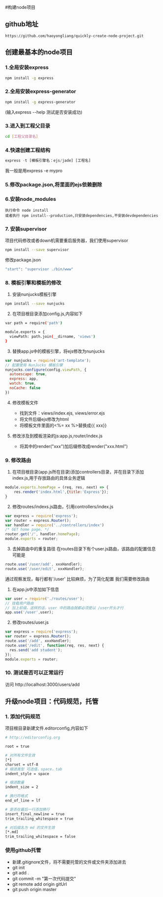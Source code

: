 #构建node项目

## github地址 
	https://github.com/haoyongliang/quickly-create-node-project.git

## 创建最基本的node项目

### 1.全局安装express

```bash
npm install -g express
```

### 2.全局安装express-generator

```bash
npm install -g express-generator
```
(输入express --help 测试是否安装成功) 

### 3.进入到工程父目录

```bash
cd [工程父目录名]
```

### 4.快速创建工程结构

```javascript
express -t [模板引擎名：ejs/jade] [工程名]   
```
我一般是用express -e mypro

### 5.修改package.json,将里面的ejs依赖删除

### 6.安装node_modules

	执行命令 node install 
	或者执行 npm install--production,只安装dependencies,不安装devdependencies

### 7. 安装supervisor

项目代码修改或者down机需要重启服务器，我们使用supervisor
```bash
npm install --save supervisor
```
修改package.json
```bash
"start": "supervisor ./bin/www"
```
### 8. 模板引擎和模板的修改

1. 安装nunjucks模板引擎
```bash
npm install --save nunjucks
```

2. 在项目根目录添加config.js,内容如下
```bash
var path = require('path')

module.exports = {
  viewPath: path.join(__dirname, 'views')
}

```

3. 替换app.js中的模板引擎，将ejs修改为nunjucks

```javascript
var nunjucks = require('art-template');
// 配置使用 NunJucks 模板引擎
nunjucks.configure(config.viewPath, {
  autoescape: true,
  express: app,
  watch: true,
  noCache: false
})
```

4. 修改模板文件
	- 找到文件：views/index.ejs, views/error.ejs
	- 将文件后缀ejs修改为html
	- 将模板文件里面的<%= xx %>替换成{{  xxx}}

4. 修改涉及到模板渲染的js:app.js,router/index.js
	- 将其中的render("xxx")加后缀修改成render("xxx.html")


### 9. 修改路由
1. 在项目根目录(app.js所在目录)添加controllers目录，并在目录下添加index.js,用于存放路由的具体业务逻辑

```javascript    
module.exports.homePage = (req, res, next) => { 
	res.render('index.html',{title:'Express'});
}
```

2. 修改routes/indexs.js路由，引用controllers/index.js

```javascript
var express = require('express');
var router = express.Router();
var handler = require('../controllers/index')
/* GET home page. */
router.get('/', handler.homePage);
module.exports = router;
```


3. 去掉路由中的重复路径
在routes目录下有个user.js路由，该路由的配置信息可能是
```javascript
route.use('/user/add', xxxHandler);
route.use('/user/edit', xxxHandler);
```

通过观察发现，每行都有'/user' 比较麻烦，为了简化配置
我们需要修改路由
1. 在app.js中添加如下信息

```javascript
var user = require('./routes/user');
// 挂载用户路由
// 加上前缀，这样的话，user 中的路由就都必须是以 /user开头才行
app.use('/user',user);
```

2. 修改routes/user.js

```javascript
var express = require('express');
var router = express.Router();
route.use('/add', xxxHandler);
route.use('/edit', function(req, res, next) {
  res.send('add student');
});
module.exports = router;
```


### 10. 测试是否可以正常运行      

访问 http://localhost:3000/users/add 

## 升级node项目：代码规范，托管

### 1. 添加代码规范
项目根目录新建文件.editorconfig,内容如下

```bash
# http://editorconfig.org

root = true

# 对所有文件生效 
[*] 
charset = utf-8 
# 缩进类型 可选值，space，tab 
indent_style = space

# 缩进数量 
indent_size = 2

# 换行符格式 
end_of_line = lf

# 是否在最后一行添加换行 
insert_final_newline = true 
trim_trailing_whitespace = true

# 对后缀名为 md 的文件生效 
[*.md] 
trim_trailing_whitespace = false
```

### 使用github托管
- 新建.gitignore文件，将不需要托管的文件或文件夹添加进去
- git init 
- git add .
- git commit -m "第一次代码提交"
- git remote add origin gitUrl
- git push origin master